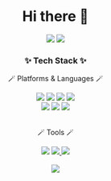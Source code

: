 <div align="center">
<h1> Hi there 👋</h1>
</div>

<!-- **20kyi/20kyi** is a ✨ _special_ ✨ repository because its `README.md` (this file) appears on your GitHub profile. -->
<!-- Here are some ideas to get you started:

- 🔭 I’m currently working on ...
- 🌱 I’m currently learning ...
- 👯 I’m looking to collaborate on ...
- 🤔 I’m looking for help with ...
- 💬 Ask me about ...
- 📫 How to reach me: ...
- 😄 Pronouns: ...
- ⚡ Fun fact: ... -->


<div align="center">
  <img src="https://capsule-render.vercel.app/api?type=Slice&color=auto&height=250&section=header&text=HelloI'mYoungIm&fontSize=50" />
	<img src="https://capsule-render.vercel.app/api?type=slice&color=auto&height=200&text=HELLO&fontAlign=70&rotate=13&fontAlignY=25&desc=desc%20function%20is%20also%20rotated.&descAlign=70.&descAlignY=44" />
</div>
<div align=center>
	<h3>✨ Tech Stack ✨</h3>
	<p>🪄 Platforms & Languages 🪄</p
</div>
<div align="center">
  <img src="https://img.shields.io/badge/Vue-4FC08D?style=flat&logo=vuedotjs&logoColor=white"/>
  <img src="https://img.shields.io/badge/Vuetify-1867C0?style=flat&logo=vuetify&logoColor=white" />
  <img src="https://img.shields.io/badge/Bootstrap-7952B3?style=flat&logo=bootstrap&logoColor=white" />
  <img src="https://img.shields.io/badge/JSON-000000?style=flat&logo=json&logoColor=white" />
</div>
<div align="center">
  <img src="https://img.shields.io/badge/Node.js-339933?style=flat&logo=nodedotjs&logoColor=white" />
  <img src="https://img.shields.io/badge/MySQL-4479A1?style=flat&logo=mysql&logoColor=white" />
  <img src="https://img.shields.io/badge/JavaScript-F7DF1E?style=flat&logo=javascript&logoColor=white" />
</div>
  <br>
<div align="center">
  <p>🪄 Tools 🪄</p>
  <img src="https://img.shields.io/badge/VSCode-007ACC?style=flat&logo=visualstudiocode&logoColor=white" />
  <a href="https://github.com/inthyes/capstone_DD846_team1">
    <img src="https://img.shields.io/badge/Github-181717?style=flat&logo=github&logoColor=white" />
  </a>
  <a href="https://www.notion.so/1-62a7c2fafd9548f2b6776b367ecc50a1?pvs=4">
    <img src="https://img.shields.io/badge/Notion-000000?style=flat&logo=notion&logoColor=white" />
  </a>
</div>
  <br>
<div align="center">
  <img src="https://github-readme-stats.vercel.app/api/top-langs/?username=20kyi&layout=compact"><br><br>
<!--   <img src="https://github-readme-stats.vercel.app/api?username=20kyi&show_icons=true"> -->
</div>


